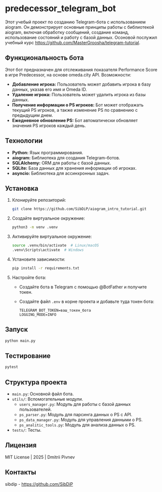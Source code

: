 # predecessor_telegram_bot


Этот учебый проект по созданию Telegram-бота с использованием aiogram.  Он демонстрирует основные принципы работы с библиотекой aiogram, включая обработку сообщений, создание команд, использование состояний и работу с базой данных. Осоновой послужил учебный курс https://github.com/MasterGroosha/telegram-tutorial.

## Функциональность бота

Этот бот предназначен для отслеживания показателя Performance Score в игре Predecessor, на основе omeda.city API. Возможности:

* **Добавление игрока:** Пользователь может добавить игрока в базу данных, указав его имя и Omeda ID.
* **Удаление игрока:** Пользователь может удалить игрока из базы данных.
* **Получение информации о PS игроков:**  Бот может отображать текущий PS игроков, а также изменение PS по сравнению с предыдущим днем.
* **Ежедневное обновление PS:** Бот автоматически обновляет значения PS игроков каждый день.

## Технологии

* **Python:** Язык программирования.
* **aiogram:** Библиотека для создания Telegram-ботов.
* **SQLAlchemy:** ORM для работы с базой данных.
* **SQLite:** База данных для хранения информации об игроках.
* **asyncio:** Библиотека для ассинхронных задач.

## Установка

1. Клонируйте репозиторий:

   ```bash
   git clone https://github.com/SibDiP/aiogram_intro_tutorial.git
   ```

2. Создайте виртуальное окружение:

   ```bash
   python3 -m venv .venv
   ```

3. Активируйте виртуальное окружение:

   ```bash
   source .venv/bin/activate  # Linux/macOS
   .venv\Scripts\activate  # Windows
   ```

4. Установите зависимости:

   ```bash
   pip install -r requirements.txt
   ```

5. Настройте бота:

   * Создайте бота в Telegram с помощью @BotFather и получите токен.
   * Создайте файл `.env` в корне проекта и добавьте туда токен бота:

     ```
     TELEGRAM_BOT_TOKEN=ваш_токен_бота
     LOGGING_MODE=INFO
     ```

## Запуск

```bash
python main.py
```

## Тестирование

```bash
pytest
```


## Структура проекта

* `main.py`: Основной файл бота.
* `utils/`:  Вспомогательные модули.
    * `users_manager.py`: Модуль для работы с базой данных пользователей.
    * `ps_parser.py`: Модуль для парсинга данных о PS с API.
    * `ps_data_manager.py`: Модуль для управления данными о PS.
    * `ps_analitic_tools.py`: Модуль для анализа данных о PS.
* `tests/`:  Тесты.

## Лицензия

MIT License | 2025 | Dmitrii Pivnev


## Контакты

sibdip - https://github.com/SibDiP


